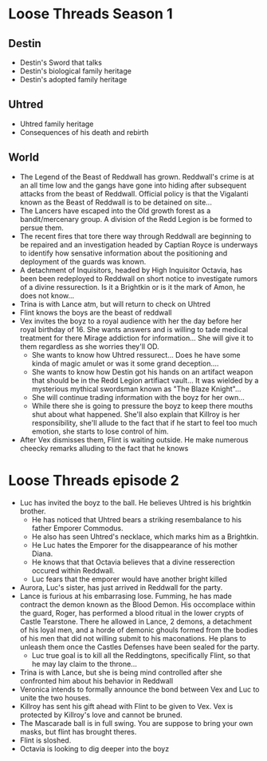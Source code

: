 # Loose Threads Season 1

## Destin

- Destin's Sword that talks
- Destin's biological family heritage
- Destin's adopted family heritage

## Uhtred

- Uhtred family heritage
- Consequences of his death and rebirth

## World

- The Legend of the Beast of Reddwall has grown. Reddwall's crime is at an all time low and the gangs have gone into hiding after subsequent attacks from the beast of Reddwall. Official policy is that the Vigalanti known as the Beast of Reddwall is to be detained on site...
- The Lancers have escaped into the Old growth forest as a bandit/mercenary group. A division of the Redd Legion is be formed to persue them.
- The recent fires that tore there way through Reddwall are beginning to be repaired and an investigation headed by Captian Royce is underways to identify how sensative information about the positioning and deployment of the guards was known.
- A detachment of Inquisitors, headed by High Inquisitor Octavia, has been been redeployed to Reddwall on short notice to investigate rumors of a divine ressurection. Is it a Brightkin or is it the mark of Amon, he does not know...
- Trina is with Lance atm, but will return to check on Uhtred
- Flint knows the boys are the beast of reddwall
- Vex invites the boyz to a royal audience with her the day before her royal birthday of 16. She wants answers and is willing to tade medical treatment for there Mirage addiction for information... She will give it to them regardless as she worries they'll OD.
  - She wants to know how Uhtred ressurect... Does he have some kinda of magic amulet or was it some grand deception....
  - She wants to know how Destin got his hands on an artifact weapon that should be in the Redd Legion artifiact vault... It was wielded by a mysterious mythical swordsman known as "The Blaze Knight"...
  - She will continue trading information with the boyz for her own...
  - While there she is going to pressure the boyz to keep there mouths shut about what happened. She'll also explain that Killroy is her responsibility, she'll allude to the fact that if he start to feel too much emotion, she starts to lose control of him.
- After Vex dismisses them, Flint is waiting outside. He make numerous cheecky remarks alluding to the fact that he knows

# Loose Threads episode 2

- Luc has invited the boyz to the ball. He believes Uhtred is his brightkin brother.
  - He has noticed that Uhtred bears a striking resembalance to his father Emporer Commodus.
  - He also has seen Uhtred's necklace, which marks him as a Brightkin.
  - He Luc hates the Emporer for the disappearance of his mother Diana.
  - He knows that that Octavia believes that a divine resserection occured within Reddwall.
  - Luc fears that the emporer would have another bright killed
- Aurora, Luc's sister, has just arrived in Reddwall for the party.
- Lance is furious at his embarrasing lose. Fumming, he has made contract the demon known as the Blood Demon. His occomplace within the guard, Roger, has performed a blood ritual in the lower crypts of Castle Tearstone. There he allowed in Lance, 2 demons, a detachment of his loyal men, and a horde of demonic ghouls formed from the bodies of his men that did not willing submit to his maconations. He plans to unleash them once the Castles Defenses have been sealed for the party.
  - Luc true goal is to kill all the Reddingtons, specifically Flint, so that he may lay claim to the throne...
- Trina is with Lance, but she is being mind controlled after she confronted him about his behavior in Reddwall
- Veronica intends to formally announce the bond between Vex and Luc to unite the two houses.
- Killroy has sent his gift ahead with Flint to be given to Vex. Vex is protected by Killroy's love and cannot be bruned.
- The Mascarade ball is in full swing. You are suppose to bring your own masks, but flint has brought theres.
- Flint is sloshed.
- Octavia is looking to dig deeper into the boyz
